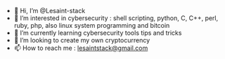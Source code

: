 - 👋 Hi, I’m @Lesaint-stack
- 👀 I’m interested in cybersecurity : shell scripting, python, C, C++, perl, ruby, php, also linux system programming and bitcoin
- 🌱 I’m currently learning cybersecurity tools tips and tricks
- 💞️ I’m looking to create my own cryptocurrency
- 📫 How to reach me : lesaintstack@gmail.com

<!---
Lesaint-stack/Lesaint-stack is a ✨ special ✨ repository because its `README.md` (this file) appears on your GitHub profile.
You can click the Preview link to take a look at your changes.
--->
